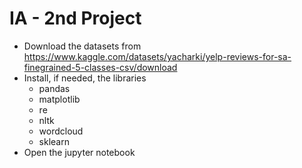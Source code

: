 # IA - 2nd Project

- Download the datasets from https://www.kaggle.com/datasets/yacharki/yelp-reviews-for-sa-finegrained-5-classes-csv/download
- Install, if needed, the libraries 
    - pandas
    - matplotlib
    - re
    - nltk
    - wordcloud
    - sklearn
- Open the jupyter notebook